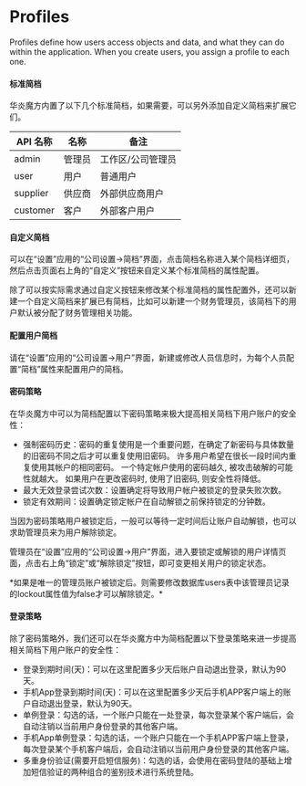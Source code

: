 # Profiles

Profiles define how users access objects and data, and what they can do within the application. When you create users, you assign a profile to each one.

#### 标准简档

华炎魔方内置了以下几个标准简档，如果需要，可以另外添加自定义简档来扩展它们。

| API 名称 | 名称 | 备注 |
|----|----|----|
| admin | 管理员 | 工作区/公司管理员 |
| user | 用户 | 普通用户 |
| supplier | 供应商 | 外部供应商用户 |
| customer | 客户 | 外部客户用户 |

#### 自定义简档

可以在“设置”应用的“公司设置→简档”界面，点击简档名称进入某个简档详细页，然后点击页面右上角的“自定义”按钮来自定义某个标准简档的属性配置。

除了可以按实际需求通过自定义按钮来修改某个标准简档的属性配置外，还可以新建一个自定义简档来扩展已有简档，比如可以新建一个财务管理员，该简档下的用户默认被分配了财务管理相关功能。

#### 配置用户简档

请在“设置”应用的“公司设置→用户”界面，新建或修改人员信息时，为每个人员配置“简档”属性来配置用户的简档。

#### 密码策略

在华炎魔方中可以为简档配置以下密码策略来极大提高相关简档下用户账户的安全性：

* 强制密码历史：密码的重复使用是一个重要问题，在确定了新密码与具体数量的旧密码不同之后才可以重复使用旧密码。 许多用户希望在很长一段时间内重复使用其帐户的相同密码。 一个特定帐户使用的密码越久, 被攻击破解的可能性就越大。 如果用户在更改密码时, 使用了旧密码, 则安全性将降低。
* 最大无效登录尝试次数：设置确定将导致用户帐户被锁定的登录失败次数。
* 锁定有效期间：设置确定锁定帐户在自动解锁之前保持锁定的分钟数。

当因为密码策略用户被锁定后，一般可以等待一定时间后让账户自动解锁，也可以求助管理员来为用户解除锁定。

管理员在“设置”应用的“公司设置→用户”界面，进入要锁定或解锁的用户详情页面，点击右上角“锁定”或“解除锁定”按钮，即可变更相关用户的锁定状态。


<alert type="tip">
*如果是唯一的管理员账户被锁定后。则需要修改数据库users表中该管理员记录的lockout属性值为false才可以解除锁定。*

</alert>

#### 登录策略

除了密码策略外，我们还可以在华炎魔方中为简档配置以下登录策略来进一步提高相关简档下用户账户的安全性：

* 登录到期时间(天)：可以在这里配置多少天后账户自动退出登录，默认为90天。
* 手机App登录到期时间(天)：可以在这里配置多少天后手机APP客户端上的账户自动退出登录，默认为90天。
* 单例登录：勾选的话，一个账户只能在一处登录，每次登录某个客户端后，会自动注销以当前用户身份登录的其他客户端。
* 手机App单例登录：勾选的话，一个账户只能在一个手机APP客户端上登录，每次登录某个手机客户端后，会自动注销以当前用户身份登录的其他客户端。
* 多重身份验证(需要开启短信服务)：勾选的话，会使用在密码登陆的基础上增加短信验证的两种组合的鉴别技术进行系统登陆。
